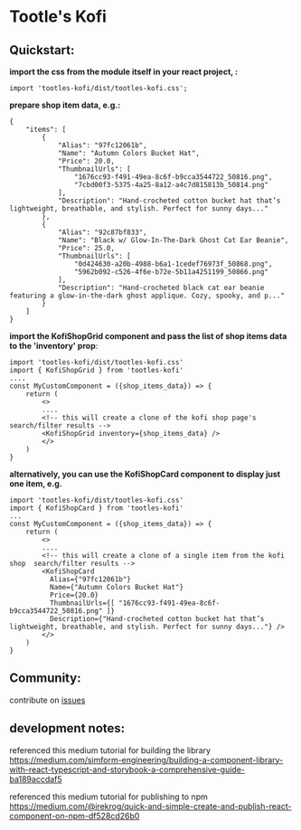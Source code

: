 # Tootle's Kofi


## Quickstart:

**import the css from the module itself in your react project, :**

```import 'tootles-kofi/dist/tootles-kofi.css';```

**prepare shop item data, e.g.:**

```
{
    "items": [
        {
            "Alias": "97fc12061b",
            "Name": "Autumn Colors Bucket Hat",
            "Price": 20.0,
            "ThumbnailUrls": [
                "1676cc93-f491-49ea-8c6f-b9cca3544722_50816.png",
                "7cbd00f3-5375-4a25-8a12-a4c7d815813b_50814.png" 
            ], 
            "Description": "Hand-crocheted cotton bucket hat that’s lightweight, breathable, and stylish. Perfect for sunny days..." 
        },
        {
            "Alias": "92c87bf833",
            "Name": "Black w/ Glow-In-The-Dark Ghost Cat Ear Beanie",
            "Price": 25.0,
            "ThumbnailUrls": [
                "0d424630-a20b-4988-b6a1-1cedef76973f_50868.png",
                "5962b092-c526-4f6e-b72e-5b11a4251199_50866.png" 
            ],
            "Description": "Hand-crocheted black cat ear beanie featuring a glow-in-the-dark ghost applique. Cozy, spooky, and p..." 
        } 
    ]
}
```

**import the KofiShopGrid component and pass the list of shop items data to the 'inventory' prop**:

```
import 'tootles-kofi/dist/tootles-kofi.css'
import { KofiShopGrid } from 'tootles-kofi'
....
const MyCustomComponent = ({shop_items_data}) => {
    return (
        <>
        ....
        <!-- this will create a clone of the kofi shop page's search/filter results -->
        <KofiShopGrid inventory={shop_items_data} />
        </>
    )
}
```


**alternatively, you can use the KofiShopCard component to display just one item, e.g.**

```
import 'tootles-kofi/dist/tootles-kofi.css'
import { KofiShopCard } from 'tootles-kofi'
... 
const MyCustomComponent = ({shop_items_data}) => {
    return (
        <>
        ....
        <!-- this will create a clone of a single item from the kofi shop  search/filter results -->
        <KofiShopCard 
          Alias={"97fc12061b"}
          Name={"Autumn Colors Bucket Hat"}
          Price={20.0}
          ThumbnailUrls={[ "1676cc93-f491-49ea-8c6f-b9cca3544722_50816.png" ]}
          Description={"Hand-crocheted cotton bucket hat that’s lightweight, breathable, and stylish. Perfect for sunny days..."} />
        </>
    )
}

```

## Community:

contribute on [issues](https://github.com/huntercbuxton/tootles-kofi/issues)


## development notes: 

referenced this medium tutorial for building the library https://medium.com/simform-engineering/building-a-component-library-with-react-typescript-and-storybook-a-comprehensive-guide-ba189accdaf5 

referenced this medium tutorial for publishing to npm https://medium.com/@irekrog/quick-and-simple-create-and-publish-react-component-on-npm-df528cd26b0



